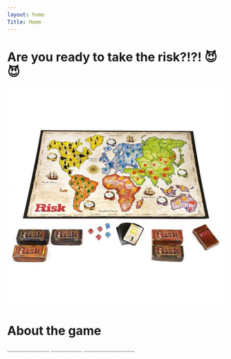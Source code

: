 ```yaml
---
layout: home
Title: Home
---
```

# Are you ready to take the risk?!?! :smiling_imp::smiling_imp:
![alt text](Risk-Image-For-Website.jpg)

# About the game
[comment]: <> (we will use tis section to promote the game)
........................
..................
.............................


